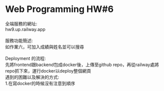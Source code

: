# Web Programming HW#6
全端服務的網址: <br>
hw9.up.railway.app <br><br>
服務功能簡述:<br>
如作業六，可加入成績與姓名並可以搜尋 <br> <br>
Deployment 的流程: <br>
先將frontend跟backend包成docker後，上傳至github repo，再從railway處將repo抓下來，運行docker以deploy整個網頁<br>
遇到的困難以及解決的⽅式: <br>
1.在寫docker的時候沒有注意到順序<br>
